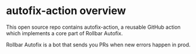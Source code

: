 # autofix-action overview

This open source repo contains autofix-action, a reusable GitHub action which implements a core part of Rollbar Autofix.

Rollbar Autofix is a bot that sends you PRs when new errors happen in prod.
